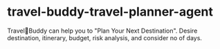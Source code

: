 # travel-buddy-travel-planner-agent
Travel🌲Buddy can help you to "Plan Your Next Destination". Desire destination, itinerary, budget, risk analysis, and consider no of days. 
